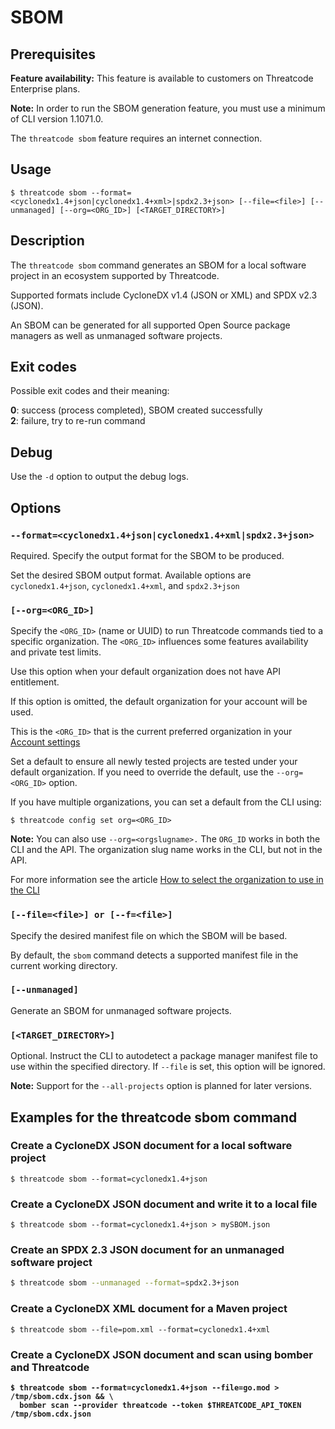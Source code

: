 # SBOM

## Prerequisites

**Feature availability:** This feature is available to customers on Threatcode Enterprise plans.

**Note:** In order to run the SBOM generation feature, you must use a minimum of CLI version 1.1071.0.

The `threatcode sbom` feature requires an internet connection.

## Usage

`$ threatcode sbom --format=<cyclonedx1.4+json|cyclonedx1.4+xml>|spdx2.3+json> [--file=<file>] [--unmanaged] [--org=<ORG_ID>] [<TARGET_DIRECTORY>]`

## Description

The `threatcode sbom` command generates an SBOM for a local software project in an ecosystem supported by Threatcode.

Supported formats include CycloneDX v1.4 (JSON or XML) and SPDX v2.3 (JSON).

An SBOM can be generated for all supported Open Source package managers as well as unmanaged software projects.

## Exit codes

Possible exit codes and their meaning:

**0**: success (process completed), SBOM created successfully\
**2**: failure, try to re-run command

## Debug

Use the `-d` option to output the debug logs.

## Options

### `--format=<cyclonedx1.4+json|cyclonedx1.4+xml|spdx2.3+json>`

Required. Specify the output format for the SBOM to be produced.

Set the desired SBOM output format. Available options are `cyclonedx1.4+json`, `cyclonedx1.4+xml`, and `spdx2.3+json`

### `[--org=<ORG_ID>]`

Specify the `<ORG_ID>` (name or UUID) to run Threatcode commands tied to a specific organization. The `<ORG_ID>` influences some features availability and private test limits.

Use this option when your default organization does not have API entitlement.

If this option is omitted, the default organization for your account will be used.

This is the `<ORG_ID>` that is the current preferred organization in your [Account settings](https://app.threatcode.github.io/account)&#x20;

Set a default to ensure all newly tested projects are tested under your default organization. If you need to override the default, use the `--org=<ORG_ID>` option.

If you have multiple organizations, you can set a default from the CLI using:

`$ threatcode config set org=<ORG_ID>`

**Note:** You can also use `--org=<orgslugname>.` The `ORG_ID` works in both the CLI and the API. The organization slug name works in the CLI, but not in the API.

For more information see the article [How to select the organization to use in the CLI](https://support.threatcode.github.io/hc/en-us/articles/360000920738-How-to-select-the-organization-to-use-in-the-CLI)

### `[--file=<file>] or [--f=<file>]`

Specify the desired manifest file on which the SBOM will be based.&#x20;

By default, the `sbom` command detects a supported manifest file in the current working directory.

### `[--unmanaged]`

Generate an SBOM for unmanaged software projects.

### `[<TARGET_DIRECTORY>]`

Optional. Instruct the CLI to autodetect a package manager manifest file to use within the specified directory. If `--file` is set, this option will be ignored.

**Note:** Support for the `--all-projects` option is planned for later versions.

## Examples for the threatcode sbom command

### Create a CycloneDX JSON document for a local software project

`$ threatcode sbom --format=cyclonedx1.4+json`

### Create a CycloneDX JSON document and write it to a local file

`$ threatcode sbom --format=cyclonedx1.4+json > mySBOM.json`

### Create an SPDX 2.3 JSON document for an unmanaged software project

```bash
$ threatcode sbom --unmanaged --format=spdx2.3+json
```

### Create a CycloneDX XML document for a Maven project

```
$ threatcode sbom --file=pom.xml --format=cyclonedx1.4+xml
```

### **Create a CycloneDX JSON document and scan using bomber and Threatcode**

<pre class="language-bash"><code class="lang-bash"><strong>$ threatcode sbom --format=cyclonedx1.4+json --file=go.mod > /tmp/sbom.cdx.json &#x26;&#x26; \
</strong><strong>  bomber scan --provider threatcode --token $THREATCODE_API_TOKEN /tmp/sbom.cdx.json
</strong></code></pre>
